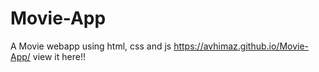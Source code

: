 # Movie-App
A Movie webapp using html, css and js
https://avhimaz.github.io/Movie-App/ view it here!!

